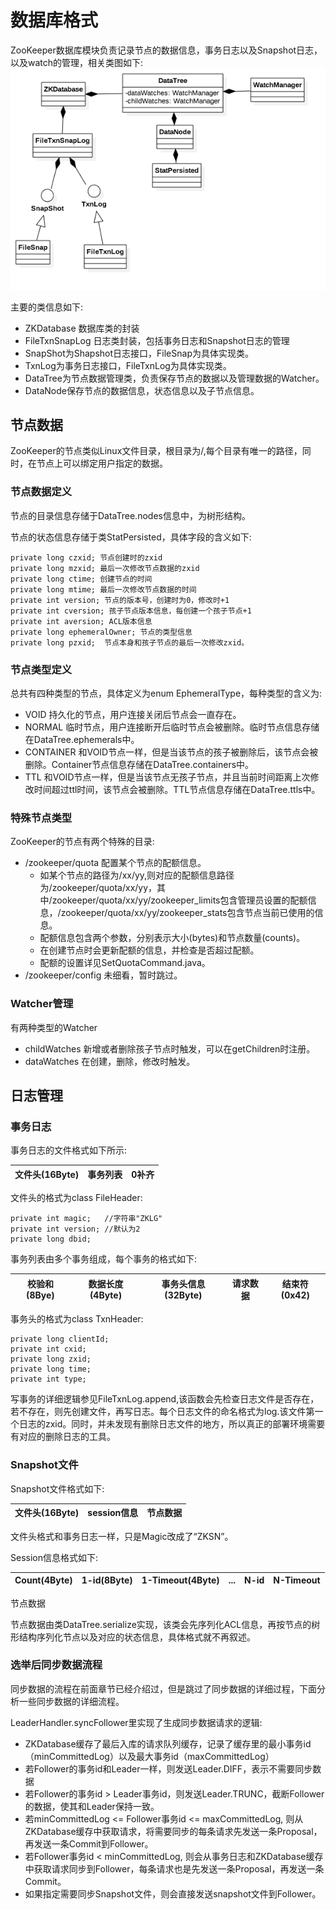# 数据库格式
ZooKeeper数据库模块负责记录节点的数据信息，事务日志以及Snapshot日志，以及watch的管理，相关类图如下:
![Database](images/database.png)

主要的类信息如下:

* ZKDatabase 数据库类的封装
* FileTxnSnapLog  日志类封装，包括事务日志和Snapshot日志的管理
* SnapShot为Shapshot日志接口，FileSnap为具体实现类。
* TxnLog为事务日志接口，FileTxnLog为具体实现类。
* DataTree为节点数据管理类，负责保存节点的数据以及管理数据的Watcher。
* DataNode保存节点的数据信息，状态信息以及子节点信息。

## 节点数据
ZooKeeper的节点类似Linux文件目录，根目录为/,每个目录有唯一的路径，同时，在节点上可以绑定用户指定的数据。

### 节点数据定义
节点的目录信息存储于DataTree.nodes信息中，为树形结构。

节点的状态信息存储于类StatPersisted，具体字段的含义如下:

```
private long czxid; 节点创建时的zxid
private long mzxid; 最后一次修改节点数据的zxid
private long ctime; 创建节点的时间
private long mtime; 最后一次修改节点数据的时间
private int version; 节点的版本号，创建时为0，修改时+1
private int cversion; 孩子节点版本信息，每创建一个孩子节点+1
private int aversion; ACL版本信息
private long ephemeralOwner; 节点的类型信息
private long pzxid;  节点本身和孩子节点的最后一次修改zxid。
```

### 节点类型定义
总共有四种类型的节点，具体定义为enum EphemeralType，每种类型的含义为:

* VOID 持久化的节点，用户连接关闭后节点会一直存在。
* NORMAL 临时节点，用户连接断开后临时节点会被删除。临时节点信息存储在DataTree.ephemerals中。
* CONTAINER 和VOID节点一样，但是当该节点的孩子被删除后，该节点会被删除。Container节点信息存储在DataTree.containers中。
* TTL 和VOID节点一样，但是当该节点无孩子节点，并且当前时间距离上次修改时间超过ttl时间，该节点会被删除。TTL节点信息存储在DataTree.ttls中。


### 特殊节点类型
ZooKeeper的节点有两个特殊的目录:

* /zookeeper/quota 配置某个节点的配额信息。
  * 如某个节点的路径为/xx/yy,则对应的配额信息路径为/zookeeper/quota/xx/yy，其中/zookeeper/quota/xx/yy/zookeeper_limits包含管理员设置的配额信息，/zookeeper/quota/xx/yy/zookeeper_stats包含节点当前已使用的信息。
  * 配额信息包含两个参数，分别表示大小(bytes)和节点数量(counts)。
  * 在创建节点时会更新配额的信息，并检查是否超过配额。
  * 配额的设置详见SetQuotaCommand.java。
* /zookeeper/config 未细看，暂时跳过。

### Watcher管理
有两种类型的Watcher

* childWatches 新增或者删除孩子节点时触发，可以在getChildren时注册。
* dataWatches 在创建，删除，修改时触发。

## 日志管理
### 事务日志
事务日志的文件格式如下所示:

文件头(16Byte)  |  事务列表 | 0补齐
--- | ---- | ---

文件头的格式为class FileHeader:

```
private int magic;   //字符串"ZKLG"
private int version; //默认为2
private long dbid;   
``` 

事务列表由多个事务组成，每个事务的格式如下:

校验和(8Bye) | 数据长度(4Byte) | 事务头信息(32Byte) | 请求数据 | 结束符(0x42)
----------- | -------------- | ---------------- | ------ | ----

事务头的格式为class TxnHeader:

```
private long clientId;
private int cxid;
private long zxid;
private long time;
private int type;
```

写事务的详细逻辑参见FileTxnLog.append,该函数会先检查日志文件是否存在，若不存在，则先创建文件，再写日志。每个日志文件的命名格式为log.该文件第一个日志的zxid。同时，并未发现有删除日志文件的地方，所以真正的部署环境需要有对应的删除日志的工具。

### Snapshot文件
Snapshot文件格式如下:

文件头(16Byte) | session信息 | 节点数据 
---- | ---- | ---

文件头格式和事务日志一样，只是Magic改成了“ZKSN”。

Session信息格式如下:

Count(4Byte) | 1-id(8Byte) | 1-Timeout(4Byte) | ... | N-id | N-Timeout 
--- | --- | --- | --- | --- | ---

节点数据

节点数据由类DataTree.serialize实现，该类会先序列化ACL信息，再按节点的树形结构序列化节点以及对应的状态信息，具体格式就不再叙述。

### 选举后同步数据流程
同步数据的流程在前面章节已经介绍过，但是跳过了同步数据的详细过程，下面分析一些同步数据的详细流程。

LeaderHandler.syncFollower里实现了生成同步数据请求的逻辑:

* ZKDatabase缓存了最后入库的请求队列缓存，记录了缓存里的最小事务id（minCommittedLog）以及最大事务id（maxCommittedLog）
* 若Follower的事务id和Leader一样，则发送Leader.DIFF，表示不需要同步数据
* 若Follower的事务id > Leader事务id，则发送Leader.TRUNC，截断Follower的数据，使其和Leader保持一致。
* 若minCommittedLog <= Follower事务id <= maxCommittedLog, 则从ZKDatabase缓存中获取请求，将需要同步的每条请求先发送一条Proposal，再发送一条Commit到Follower。
* 若Follower事务id < minCommittedLog, 则会从事务日志和ZKDatabase缓存中获取请求同步到Follower，每条请求也是先发送一条Proposal，再发送一条Commit。
* 如果指定需要同步Snapshot文件，则会直接发送snapshot文件到Follower。





